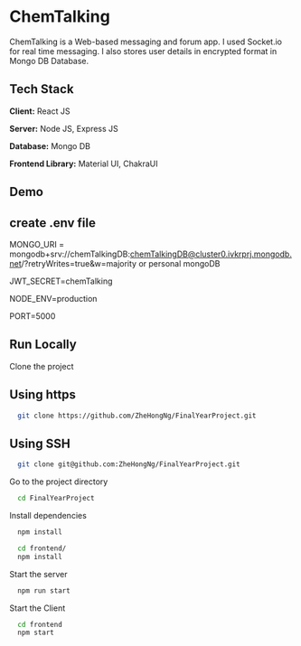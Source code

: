 
# ChemTalking

ChemTalking is a Web-based messaging and forum app.
I used Socket.io for real time messaging.
I also stores user details in encrypted format in Mongo DB Database.
## Tech Stack

**Client:** React JS

**Server:** Node JS, Express JS

**Database:** Mongo DB

**Frontend Library:** Material UI, ChakraUI
  
## Demo

## create .env file

MONGO_URI = mongodb+srv://chemTalkingDB:chemTalkingDB@cluster0.ivkrprj.mongodb.net/?retryWrites=true&w=majority or personal mongoDB

JWT_SECRET=chemTalking

NODE_ENV=production

PORT=5000

## Run Locally

Clone the project

## Using https
```bash
  git clone https://github.com/ZheHongNg/FinalYearProject.git
```


## Using SSH
```bash
  git clone git@github.com:ZheHongNg/FinalYearProject.git
```
  

Go to the project directory

```bash
  cd FinalYearProject
```


Install dependencies

```bash
  npm install
```

```bash
  cd frontend/
  npm install
```

Start the server

```bash
  npm run start
```
Start the Client

```bash
  cd frontend
  npm start
```


